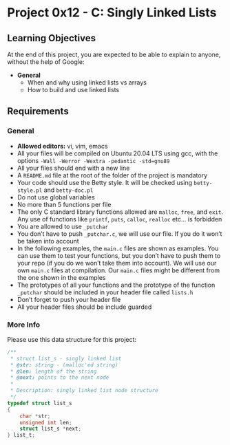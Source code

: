 # Project 0x12 - C: Singly Linked Lists

## Learning Objectives
At the end of this project, you are expected to be able to explain to anyone, without the help of Google:
- **General**
  - When and why using linked lists vs arrays
  - How to build and use linked lists

## Requirements
### General
- **Allowed editors:** vi, vim, emacs
- All your files will be compiled on Ubuntu 20.04 LTS using gcc, with the options `-Wall -Werror -Wextra -pedantic -std=gnu89`
- All your files should end with a new line
- A `README.md` file at the root of the folder of the project is mandatory
- Your code should use the Betty style. It will be checked using `betty-style.pl` and `betty-doc.pl`
- Do not use global variables
- No more than 5 functions per file
- The only C standard library functions allowed are `malloc`, `free`, and `exit`. Any use of functions like `printf`, `puts`, `calloc`, `realloc` etc… is forbidden
- You are allowed to use `_putchar`
- You don’t have to push `_putchar.c`, we will use our file. If you do it won’t be taken into account
- In the following examples, the `main.c` files are shown as examples. You can use them to test your functions, but you don’t have to push them to your repo (if you do we won’t take them into account). We will use our own `main.c` files at compilation. Our `main.c` files might be different from the one shown in the examples
- The prototypes of all your functions and the prototype of the function `_putchar` should be included in your header file called `lists.h`
- Don’t forget to push your header file
- All your header files should be include guarded

### More Info
Please use this data structure for this project:

```c
/**
 * struct list_s - singly linked list
 * @str: string - (malloc'ed string)
 * @len: length of the string
 * @next: points to the next node
 *
 * Description: singly linked list node structure
 */
typedef struct list_s
{
    char *str;
    unsigned int len;
    struct list_s *next;
} list_t;
